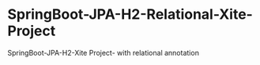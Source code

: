 # SpringBoot-JPA-H2-Relational-Xite-Project
SpringBoot-JPA-H2-Xite Project- with relational annotation
